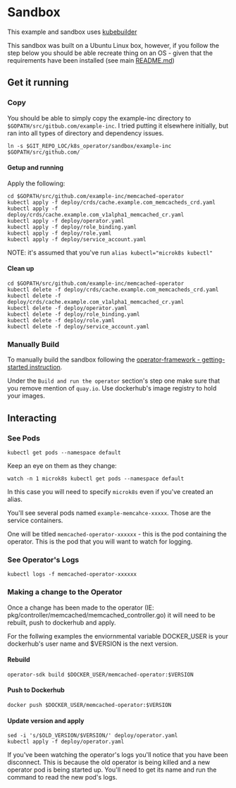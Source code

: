 # Sandbox

This example and sandbox uses [kubebuilder](https://kubebuilder.io/)

This sandbox was built on a Ubuntu Linux box, however, if you follow the step below you should be able  recreate thing on an OS - given that the requirements have been installed (see main [README.md](https://github.com/skeletonkey/k8s_operator))

## Get it running

### Copy

You should be able to simply copy the example-inc directory to `$GOPATH/src/gitbub.com/example-inc`.  I tried putting it elsewhere initially, but ran into all types of directory and dependency issues.
```shell script
ln -s $GIT_REPO_LOC/k8s_operator/sandbox/example-inc $GOPATH/src/github.com/
```

#### Getup and running

Apply the following:
```shell script
cd $GOPATH/src/github.com/example-inc/memcached-operator
kubectl apply -f deploy/crds/cache.example.com_memcacheds_crd.yaml
kubectl apply -f deploy/crds/cache.example.com_v1alpha1_memcached_cr.yaml
kubectl apply -f deploy/operator.yaml
kubectl apply -f deploy/role_binding.yaml
kubectl apply -f deploy/role.yaml
kubectl apply -f deploy/service_account.yaml
```
NOTE: it's assumed that you've run `alias kubectl="microk8s kubectl"`

#### Clean up
```shell script
cd $GOPATH/src/github.com/example-inc/memcached-operator
kubectl delete -f deploy/crds/cache.example.com_memcacheds_crd.yaml
kubectl delete -f deploy/crds/cache.example.com_v1alpha1_memcached_cr.yaml
kubectl delete -f deploy/operator.yaml
kubectl delete -f deploy/role_binding.yaml
kubectl delete -f deploy/role.yaml
kubectl delete -f deploy/service_account.yaml
```


### Manually Build

To manually build the sandbox following the [operator-framework - getting-started instruction](https://github.com/operator-framework/getting-started).

Under the `Build and run the operator` section's step one make sure that you remove mention of `quay.io`.  Use dockerhub's image registry to hold your images.

## Interacting

### See Pods
```shell script
kubectl get pods --namespace default
```

Keep an eye on them as they change:
```shell script
watch -n 1 microk8s kubectl get pods --namespace default
```
In this case you will need to specify `microk8s` even if you've created an alias.

You'll see several pods named `example-memcahce-xxxxx`.  Those are the service containers.

One will be titled `memcached-operator-xxxxxx` - this is the pod containing the operator.  This is the pod that you will want to watch for logging.

### See Operator's Logs
```shell script
kubectl logs -f memcached-operator-xxxxxx
```

### Making a change to the Operator 

Once a change has been made to the operator (IE: pkg/controller/memcached/memcached_controller.go) it will need to be rebuilt, push to dockerhub and apply.

For the follwing examples the enviornmental variable DOCKER_USER is your dockerhub's user name and $VERSION is the next version.

#### Rebuild
```shell script
operator-sdk build $DOCKER_USER/memcached-operator:$VERSION
```

#### Push to Dockerhub
```shell script
docker push $DOCKER_USER/memcached-operator:$VERSION
```

#### Update version and apply
```shell script
sed -i 's/$OLD_VERSION/$VERSION/' deploy/operator.yaml
kubectl apply -f deploy/operator.yaml
```

If you've been watching the operator's logs you'll notice that you have been disconnect.  This is because the old operator is being killed and a new operator pod is being started up.  You'll need to get its name and run the command to read the new pod's logs.
